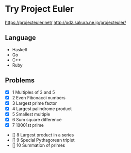 # Try Project Euler
https://projecteuler.net/
http://odz.sakura.ne.jp/projecteuler/

## Language
- Haskell
- Go
- C++
- Ruby

## Problems
- [x] 1 Multiples of 3 and 5
- [x] 2 Even Fibonacci numbers
- [x] 3 Largest prime factor
- [x] 4 Largest palindrome product
- [x] 5 Smallest multiple
- [x] 6 Sum square difference
- [x] 7 10001st prime
- [] 8 Largest product in a series
- [] 9 Special Pythagorean triplet
- [] 10 Summation of primes

